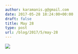 ```yaml
---
author: karamanis.g@gmail.com
date: 2017-05-28 18:24:00+00:00
draft: false
title: May 28
type: post
url: /blog/2017/5/may-28
---
```


![](https://images.squarespace-cdn.com/content/v1/4f3f61bae4b063b909445965/1495988168306-9JG6RNUU4YJ0P951QLT2/ke17ZwdGBToddI8pDm48kLSERMgCVymnItqhne5EfYV7gQa3H78H3Y0txjaiv_0fDoOvxcdMmMKkDsyUqMSsMWxHk725yiiHCCLfrh8O1z5QHyNOqBUUEtDDsRWrJLTmMCg6RGY8TrcVSOIk4QoDPnvjthEs8TAhVmYN7i_-QaEW7L_Q40KNxq4S2FLq3V0y/image-asset.jpeg?format=original)

